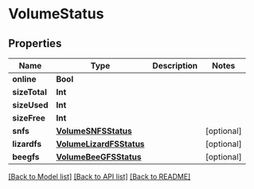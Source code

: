 # VolumeStatus

## Properties

Name | Type | Description | Notes
------------ | ------------- | ------------- | -------------
**online** | **Bool** |  | 
**sizeTotal** | **Int** |  | 
**sizeUsed** | **Int** |  | 
**sizeFree** | **Int** |  | 
**snfs** | [**VolumeSNFSStatus**](VolumeSNFSStatus.md) |  | [optional] 
**lizardfs** | [**VolumeLizardFSStatus**](VolumeLizardFSStatus.md) |  | [optional] 
**beegfs** | [**VolumeBeeGFSStatus**](VolumeBeeGFSStatus.md) |  | [optional] 

[[Back to Model list]](../#documentation-for-models) [[Back to API list]](../#documentation-for-api-endpoints) [[Back to README]](../)


